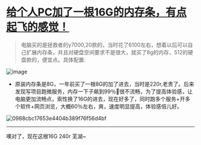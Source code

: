 # [给个人PC加了一根16G的内存条，有点起飞的感觉！](https://github.com/HealUP/MyBlog/issues/3)

> 电脑买的是拯救者的y7000,20款的，当时花了6100左右，想着以后可以自己扩展内存条，并且对硬盘空间要求不是很大，就买了8g的内存，512的硬盘款的，便宜点。具体配置:


![image](https://user-images.githubusercontent.com/72082506/227256029-50aa38a4-6a80-4ccd-b85c-37e659b30ba8.png)

- 原装内存条是8G，一年前买了一根8G的加了进去，当时是220r,老贵了。后来发现写项目跑微服务，内存一下子飙到99％🥲很不流畅，为了提高体验感，让电脑更加流畅点，索性换了16G的进去，现在好多了，同时跑多个服务+开多个软件+网页浏览，大概60％左右，爽，速度明显提高，体验感倍儿好。

![0988cbc17653e4404b389f76f56d4bf](https://user-images.githubusercontent.com/72082506/227259258-862929bf-7e14-43a0-9a66-07aff7a508ba.jpg)


---

噢对了，现在这根16G 240r 芜湖~